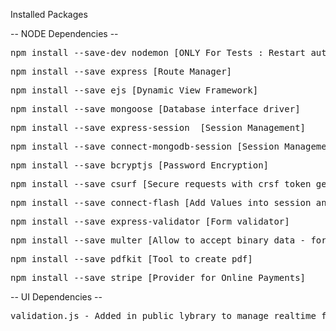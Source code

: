 Installed Packages

-- NODE Dependencies --
<pre>npm install --save-dev nodemon [ONLY For Tests : Restart automatically server if we are in dev environment]</pre>
<pre>npm install --save express [Route Manager]</pre>
<pre>npm install --save ejs [Dynamic View Framework]</pre>
<pre>npm install --save mongoose [Database interface driver]</pre>
<pre>npm install --save express-session  [Session Management]</pre>
<pre>npm install --save connect-mongodb-session [Session Management with MongoDb session storage]</pre>
<pre>npm install --save bcryptjs [Password Encryption]</pre>
<pre>npm install --save csurf [Secure requests with crsf token generation]</pre>
<pre>npm install --save connect-flash [Add Values into session and remove it after pull it]</pre>
<pre>npm install --save express-validator [Form validator]</pre>
<pre>npm install --save multer [Allow to accept binary data - for image upload]</pre>
<pre>npm install --save pdfkit [Tool to create pdf]</pre>
<pre>npm install --save stripe [Provider for Online Payments]</pre>


-- UI Dependencies --

<pre>validation.js - Added in public lybrary to manage realtime form validations</pre>